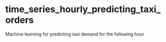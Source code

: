 # time_series_hourly_predicting_taxi_orders
Machine learning for predicting taxi demand for the following hour
